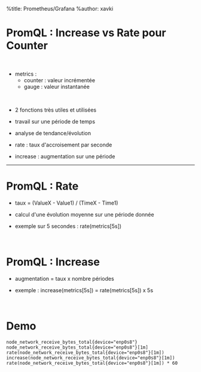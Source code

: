 %title: Prometheus/Grafana
%author: xavki


# PromQL : Increase vs Rate pour Counter

<br>


* metrics :
	* counter : valeur incrémentée
	* gauge : valeur instantanée


<br>


* 2 fonctions très utiles et utilisées

* travail sur une période de temps

* analyse de tendance/évolution

* rate : taux d'accroisement par seconde

* increase : augmentation sur une période


----------------------------------------------------------------------------------

# PromQL : Rate


* taux = (ValueX - Value1) / (TimeX - Time1)

* calcul d'une évolution moyenne sur une période donnée

* exemple sur 5 secondes : rate(metrics[5s])

<br>



# PromQL : Increase


* augmentation = taux x nombre périodes

* exemple : increase(metrics[5s]) = rate(metrics[5s]) x 5s

<br>


# Demo

```
node_network_receive_bytes_total{device="enp0s8"}
node_network_receive_bytes_total{device="enp0s8"}[1m]
rate(node_network_receive_bytes_total{device="enp0s8"}[1m])
increase(node_network_receive_bytes_total{device="enp0s8"}[1m])
rate(node_network_receive_bytes_total{device="enp0s8"}[1m]) * 60
```
